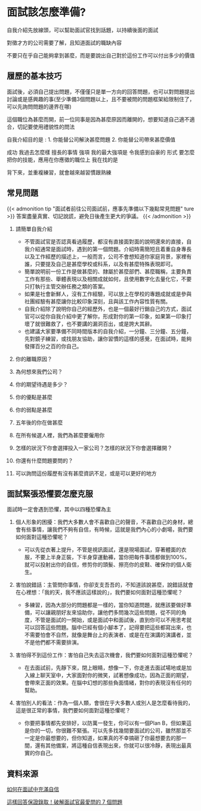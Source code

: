 # 面試該怎麼準備?


自我介紹先放線頭，可以幫助面試官找到話題，以持續後面的面試

對徵才方的公司需要了解，且知道面試的職缺內容

不要只在乎自己能夠拿到甚麼，而是要說出自己對於這份工作可以付出多少的價值

<!--more-->

## 履歷的基本技巧

面試後，必須自己提出問題，不僅僅只是單一方向的回答問題，也可以對問題提出討論或是感興趣的事(至少準備3個問題以上，且不要被問的問題框架給限制住了，可以先詢問問題的邊界在哪)

這個職位為甚麼而開，前一位同事是因為甚麼原因而離開的，想要知道自己適不適合，切記要使用禮貌性的問法

自我介紹目的是 : 1. 你能替公司解決甚麼問題 2. 你能替公司帶來甚麼價值

成功 我過去怎麼樣 擅長的事情
強項 我的最大強項是 令我感到自豪的
形式 要怎麼把你的技能，應用在你應徵的職位上 我在找的是

背下來，並重複練習，就會越來越習慣跟熟練

## 常見問題

{{< admonition tip "面試者前往公司面試前，應事先準備以下幾點常見問題" ture >}}
答案盡量真實、切記說謊，避免日後產生更大的爭議。
{{< /admonition >}}

1. 請簡單自我介紹
	* 不管面試官是否認真看過履歷，都沒有直接面對面的說明還來的直接，自我介紹通常是面試時，遇到的第一個問題。介紹時需簡短且着重自身專長以及工作經歷的描述上，一般而言，公司不會想知道你家庭背景，家裡有誰，只要提及自己是甚麼學校或科系，以及有甚麼特殊表現即可。
	* 簡單說明前一份工作是做甚麼的、隸屬於甚麼部們、甚麼職稱，主要負責工作有那些、舉體表現以及相關成就如何，且使用數字化去量化它，不要只打執行主管交辦任務之類的答案。
	* 如果是社會新鮮人，沒有工作經驗，可以放上在學校的專題成就或是參與社團經驗有甚麼讓你比較印象深刻，且與該工作內容性質有關。
	* 自我介紹除了說明你自己的經歷外，也是一個最好行銷自己的方式，面試官可以從你自我介紹中更了解你，形成對你的第一印象，如果第一印象打壞了就很難救了，也不要講的漏洞百出，或是誇大其辭。
	* 也建議大家要準備不同時間版本的自我介紹，一分鐘、三分鐘、五分鐘，先對鏡子練習，或找朋友協助，讓你習慣的這樣的感覺，在面試時，能夠發揮百分之百的你自己。

2. 你的離職原因？
3. 為何想來我們公司？
4. 你的期望待遇是多少？
5. 你的優點是甚麼
7. 你的弱點是甚麼
8. 五年後的你在做甚麼
9. 在所有候選人裡，我們為甚麼要僱用你
10. 怎樣的狀況下你會選擇投入一家公司？怎樣的狀況下你會選擇離開？
11. 你還有什麼問題要問的？
12. 可以詢問這份履歷有沒有甚麼資訊不足，或是可以更好的地方

## 面試緊張恐懼要怎麼克服
面試時一定會遇到恐懼，其中以四種恐懼為主

1. 個人形象的困擾：我們大多數人會不喜歡自己的聲音，不喜歡自己的身材，總會有些事情，讓我們不夠有自信，有時候，這就是我們內心的小劇場，我們要如何面對這種恐懼呢？
	* 可以先從衣著上提升，不管是視訊面試，還是現場面試，穿著體面的衣服，不要上半身正裝，下半身穿運動褲，當你把每件事情都做到100%，就可以投射出你的自信，修剪你的頭髮、擦亮你的皮鞋、確保你的個人衛生。

2. 害怕說錯話：主管問你事情，你卻支支吾吾的，不知道該說甚麼，說錯話就會在心裡想：「我的天，我不應該這樣說的」，我們要如何面對這種恐懼呢？
	* 多練習，因為大部分的問題都是一樣的，當你知道問題，就應該要做好準備，可以讓親朋好友來協助你，讓他們多問幾次這些問題，從不同的角度，不管是面試的一開始，或是面試中和面試後，直到你可以不用思考就可以回答這些問題。腦中已經有個小腳本了，記得要把這些都寫出來，也不需要怕會不自然，就像是舞台上的表演者、或是在在演講的演講者，並不是他們都不需要排演。

3. 害怕得不到這份工作：害怕自己失去這次機會，我們要如何面對這種恐懼呢？
	* 在去面試前，先靜下來，閉上眼睛，想像一下，你走進去面試場地或是加入線上聊天室中，大家面對你的微笑，試著想像成功，因為正面的期望，會帶來正面的效果。在腦中幻想的那些負面情緒，對你的表現沒有任何的幫助。

4. 害怕別人的看法：作為一個人類，會很在乎大多數人或別人是怎麼看待我的，這是很正常的事情，我們要如何面對這種恐懼呢？
	* 你要把事情都先安排好，以防萬一發生，你可以有一個Plan B，但如果這是你的一切，你很難不緊張。可以先多找幾間要面試的公司，雖然那並不一定是你最想要的，但你知道，如果真的不幸搞砸了你最想要去的那一間，還有其他備案，將這種自信表現出來，你就可以很冷靜，表現出最真實的你自己。

## 資料來源

[如何在面試中充滿自信](https://www.youtube.com/watch?v=EILJUr9g24o
)

[這樣回答保證錄取！破解面試官最愛問的 7 個問題](https://www.1111.com.tw/1000w/fanshome/discussTopic.asp?cat=FANS&id=236804
)






